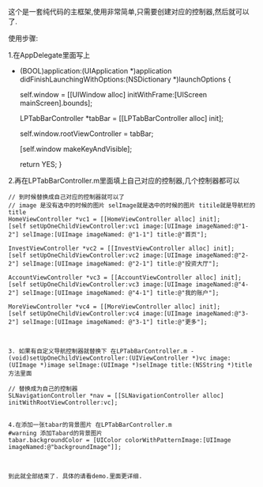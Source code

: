 
这个是一套纯代码的主框架,使用非常简单,只需要创建对应的控制器,然后就可以了.

使用步骤:

1.在AppDelegate里面写上
- (BOOL)application:(UIApplication *)application didFinishLaunchingWithOptions:(NSDictionary *)launchOptions {
    
    self.window = [[UIWindow alloc] initWithFrame:[UIScreen mainScreen].bounds];
    
    LPTabBarController *tabBar = [[LPTabBarController alloc] init];
    
    self.window.rootViewController = tabBar;
    
    [self.window makeKeyAndVisible];
    
    return YES;
}



2.再在LPTabBarController.m里面填上自己对应的控制器,几个控制器都可以

    // 到时候替换成自己对应的控制器就可以了
    // image 是没有选中的时候的图片 selImage就是选中的时候的图片 titile就是导航栏的title
    HomeViewController *vc1 = [[HomeViewController alloc] init];
    [self setUpOneChildViewController:vc1 image:[UIImage imageNamed:@"1-2"] selImage:[UIImage imageNamed: @"1-1"] title:@"首页"];
    
    InvestViewController *vc2 = [[InvestViewController alloc] init];
    [self setUpOneChildViewController:vc2 image:[UIImage imageNamed:@"2-2"] selImage:[UIImage imageNamed: @"2-1"] title:@"投资大厅"];
    
    AccountViewController *vc3 = [[AccountViewController alloc] init];
    [self setUpOneChildViewController:vc3 image:[UIImage imageNamed:@"4-2"] selImage:[UIImage imageNamed: @"4-1"] title:@"我的账户"];
    
    MoreViewController *vc4 = [[MoreViewController alloc] init];
    [self setUpOneChildViewController:vc4 image:[UIImage imageNamed:@"3-2"] selImage:[UIImage imageNamed: @"3-1"] title:@"更多"];
    
    
    
    3. 如果有自定义导航控制器就替换下 在LPTabBarController.m - (void)setUpOneChildViewController:(UIViewController *)vc image:(UIImage *)image selImage:(UIImage *)selImage title:(NSString *)title方法里面
    
    // 替换成为自己的控制器
    SLNavigationController *nav = [[SLNavigationController alloc] initWithRootViewController:vc];
    
    
    4.在添加一张tabar的背景图片 在LPTabBarController.m
    #warning 添加Tabard的背景图片
    tabar.backgroundColor = [UIColor colorWithPatternImage:[UIImage imageNamed:@"backgroundImage"]];
    
    
    
    到此就全部结束了. 具体的请看demo.里面更详细.
